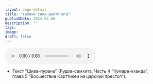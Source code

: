 ```yaml
---
layout: page-detail
title: "Уровни силы шактипата"
publishDate: 2024.07.06
description: ""
tags:
image:
draft: false
---
```


<audio title="2024.07.06 - Уровни силы шактипата.mp3" src="/upload/iblock/051/qujtkz7l3b80rq8wdruv6xbbq1n4i94e.mp3" controls=""></audio>

* Текст "Шива-пурана" (Рудра-самхита, Часть 4 "Кумара-кханда", глава 5 "Восшествие Карттикеи на царский престол").

  

